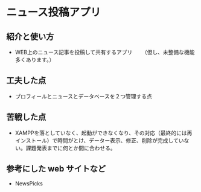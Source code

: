 # ニュース投稿アプリ

## 紹介と使い方

  - WEB上のニュース記事を投稿して共有するアプリ
　　（但し、未整備な機能多くあります。）

## 工夫した点

  - プロフィールとニュースとデータベースを２つ管理する点

## 苦戦した点

  - XAMPPを落としていなく、起動ができなくなり、その対応（最終的には再インストール）で時間がとけ、データー表示、修正、削除が完成していない。課題発表までに何とか間に合わせる。

## 参考にした web サイトなど

  - NewsPicks